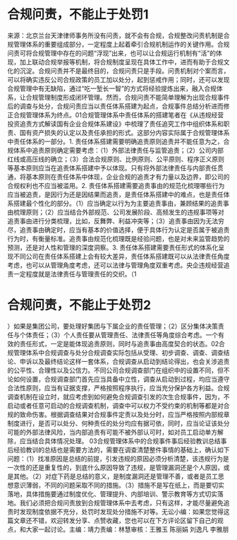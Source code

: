 # 合规问责，不能止于处罚1

来源：北京兰台天津律师事务所没有问责，就不会有合规，合规整改问责机制是合规管理体系的重要组成部分，一定程度上起着牵引合规机制运作的关键作用。合规问责可将合规管理中存在的问题“浮现”出来，也可以让合规运行机制有“活”的体现，加上联动合规举报等机制，将合规制度呈现在具体工作中，进而有助于合规文化的沉淀。合规问责并不是最终目的，合规问责只是手段。问责机制对个案而言，可以将确实违反公司合规政策的员工加以处分，起到惩戒作用；同时，还可以发现合规管理中有无缺陷，通过“吃一堑长一智”的方式将经验提炼出来，融入合规体系，让合规管理制度形成闭环管理。然而，合规问责不能简单理解为出现合规事件后的调查与处分，合规问责应当以责任体系搭建为起点，合规事件总结分析进而修正合规管理体系为终点。01合规管理体系中责任体系的搭建笔者在《从违规经营投资追责方式解读国有企业合规体系建设》中梳理了责任追究工作中组织体系和职责、国有资产损失的认定以及责任承担的形式。这部分内容实际属于合规管理体系中责任体系的一部分。1. 责任体系搭建需要明确追责原则追责并不能任意为之，合规体系中追责原则确定需要考虑：（1）外部法律责任与监管追责；（2）公司内部红线或高压线的确立；（3）合法合规原则、比例原则、公平原则、程序正义原则等基本原则应当在追责体系搭建中予以体现。只有将外部法律责任与内部责任贯通，将基本原则在责任体系中体现，企业合规的追责才有力量以及边界，即公司的合规权利也不应当被滥用。2. 责任体系搭建需要追责事由的规范化梳理哪些行为应当被追责，是因行为还是因结果而追责，是责任体系搭建中的难点，也是责任体系搭建最个性化的部分。（1）应当确定以行为为主要追责事由，兼顾结果的追责事由梳理原则；（2）应当结合外部规范、公司发展阶段、高频发生的违规事项等对追责事由进行分类梳理，比如，反舞弊、利益冲突等；（3）追责事由因为无法穷尽，追责事由确定时，应当有基本的价值选择，便于具体行为认定是否属于被追责行为时，有衡量标准。追责事由规范化梳理既是经验问题，也是对未来监管趋势的预测，还是对人性和管理的深度洞察。3. 责任体系搭建需要责任形式的体系化呈现不同公司在责任体系搭建上会有较大差异，责任体系搭建既可以从法律责任角度考虑，也可以从管理角度考虑，还可以法律与管理角度双重考虑。央企违规经营追责一定程度就是法律责任与管理责任的交织。（1

# 合规问责，不能止于处罚2

）如果是集团公司，要处理好集团与下属企业的责任管理；（2）区分集体决策责任与个体责任；（3）个人责任要从管理责任、法律责任等角度综合考虑。一个有效的责任形式，一定是能体现追责原则，同时与追责事由高度契合的状态。02合规管理体系中合规调查与处分合规调查实际包括从受理、初步调查、调查、调查结论、申诉以及最终结论这样一套体系，合规调查从启动到结论得出，也会关涉追责的公平性、合理性以及公信力。不同公司合规调查部门在组织中的设置不同，但不论如何设置，合规调查部门首先应当具备中立性，调查从启动到过程，均应当遵守合法性原则，应当有证据支撑，严格按照程序执行，应当充分保护各方利益。合规调查机制在设立时，就应考虑到如何避免合规调查引发的次生合规事件，因为，不启动或者任意可启动的合规调查机制，调查中可以权力不受约束的机制等都是对合规的致命伤害。根据调查结果对合规事件定责以及处分时，应当严格按照内部规章制度进行，是否可以处分、何种责任的处分均应有据可依，同时，应当论证该处分可能的外部法律风险，当内部追责有可能不被外部认可时，如对员工启动单方解除，应当结合具体情况处理。  03合规管理体系中的合规事件事后经验教训总结事后经验教训的总结也是需要方法的，需要在调查清楚整件事情的基础上，确认如下问题：（1）找准原因是总结的前提，引发违规的原因必须分析清楚，该违规行为是一次性的还是重复性的，到底什么原因导致了违规，是管理漏洞还是个人原因，或是其他。（2）对症下药是总结的意义，是制度漏洞还是管理不善，或者是员工思想意识薄弱，不同的问题采取不同的措施。（3）措施不是写在纸上，而是要切实落地，具体措施要通过制度优化、管理提升、内部培训、警示教育等方式切实落地。我们必须把合规问责放到合规管理体系中去考虑，只有这样，才能尽量避免追责时发现制度依据不充分，处罚时发现处分措施不对等。无讼小编：如果您觉得这篇文章还不错，欢迎转发分享、点赞收藏，您也可以在下方评论区留下自己的观点，和大家一起讨论。主编：靖力责编：林慧审核：王雅玉 陈丽娟 刘逸凡 李雅朋

